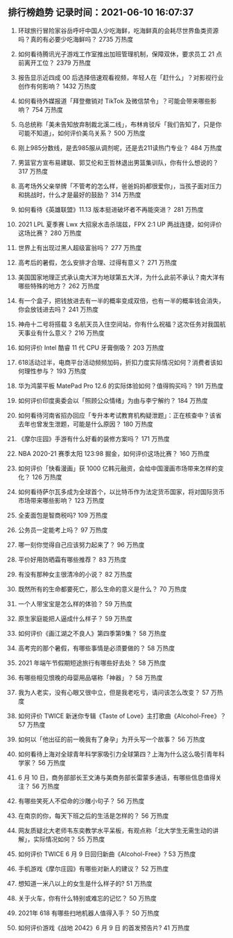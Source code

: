
## 排行榜趋势 记录时间：2021-06-10 16:07:37
  
  1. 环球旅行冒险家谷岳呼吁中国人少吃海鲜，吃海鲜真的会耗尽世界鱼类资源吗？真的有必要少吃海鲜吗？ 2735 万热度
    
  2. 如何看待腾讯光子游戏工作室推出加班管理机制，保障双休，要求员工 21 点前离开工位？ 2379 万热度
    
  3. 报告显示近四成 00 后选择倍速观看视频，年轻人在「赶什么」？对影视行业创作有何影响？ 1432 万热度
    
  4. 如何看待外媒报道「拜登撤销对 TikTok 及微信禁令」？可能会带来哪些影响？ 754 万热度
    
  5. 乌总统称「美未告知放弃制裁北溪二线」，布林肯驳斥「我们告知了，只是你可能不知道」，如何评价美乌关系？ 500 万热度
    
  6. 刚上985分数线，是去985服从调剂呢，还是去211读热门专业？ 484 万热度
    
  7. 男篮官方宣布易建联、郭艾伦和王哲林退出男篮集训队，你有什么想说的？ 317 万热度
    
  8. 高考场外父亲举牌「不管考的怎么样，爸爸妈妈都很爱你」，当孩子面对压力和挑战时，什么才是最好的鼓励？ 314 万热度
    
  9. 如何看待《英雄联盟》11.13 版本挺进破坏者不再能突进？ 281 万热度
    
  10. 2021 LPL 夏季赛 Lwx 大招泉水击杀瑞兹，FPX 2:1 UP 两战连捷，如何评价这场比赛？ 280 万热度
    
  11. 世界上有出现过黑人超级富翁吗？ 277 万热度
    
  12. 高考后的暑假，怎么安排才合理、过得有意义？ 271 万热度
    
  13. 美国国家地理正式承认南大洋为地球第五大洋，为什么此前不承认？南大洋有哪些特殊的地方？ 262 万热度
    
  14. 有一个盒子，把钱放进去有一半的概率变成双倍，也有一半的概率钱会消失，你会放钱进去吗？ 241 万热度
    
  15. 神舟十二号将搭载 3 名航天员入住空间站，你有什么祝福？这次任务对我国航天事业有什么意义？ 216 万热度
    
  16. 如何评价 Intel 酷睿 11 代 CPU 牙膏倒吸？ 203 万热度
    
  17. 618活动过半，电商平台活动频频加码，折扣力度实际情况如何？消费者该如何理性参与？ 193 万热度
    
  18. 华为鸿蒙平板 MatePad Pro 12.6 的实际体验如何？值得购买吗？ 191 万热度
    
  19. 如何评价印度奥委会以「照顾公众情绪」为由与李宁解约？ 184 万热度
    
  20. 如何看待河南省招办回应「专升本考试教育机构疑泄题」：正在核查中？该省去年也曾发生泄题，可能是什么原因？ 180 万热度
    
  21. 《摩尔庄园》手游有什么好看的装修方案吗？ 171 万热度
    
  22. NBA 2020-21 赛季太阳 123:98 掘金，如何评价这场比赛？ 160 万热度
    
  23. 如何评价「快看漫画」获 1000 亿韩元融资，会给中国漫画市场带来怎样的变化？ 126 万热度
    
  24. 如何看待萨尔瓦多成为全球首个，以比特币作为法定货币国家，将对国际货币市场带来哪些影响？ 123 万热度
    
  25. 全麦面包是智商税吗? 109 万热度
    
  26. 公务员一定能考上吗？ 97 万热度
    
  27. 哪一刻你觉得自己应该努力起来了？ 96 万热度
    
  28. 平价好用防晒霜有哪些推荐？ 83 万热度
    
  29. 有没有那种女主很清冷的小说？ 82 万热度
    
  30. 既然所有的生命都要死亡，那么生命的意义是什么？ 70 万热度
    
  31. 一个人带宝宝是怎么样的体验？ 59 万热度
    
  32. 原生家庭能把人逼成什么样子？ 59 万热度
    
  33. 如何评价《画江湖之不良人》第四季第9集？ 58 万热度
    
  34. 高考完的那个暑假，有哪些事情是必须要做的？ 58 万热度
    
  35. 2021 年端午节假期短途旅行有哪些好去处？ 58 万热度
    
  36. 有哪些相见恨晚的母婴用品堪称「神器」？ 58 万热度
    
  37. 我为人老实，没有心眼又很中立，但是我老吃亏，请问该怎么改变？ 57 万热度
    
  38. 如何评价 TWICE 新迷你专辑《Taste of Love》主打歌曲《Alcohol-Free》？ 57 万热度
    
  39. 如何以「他出征的前一晚我有了身孕」为开头写一个故事？ 56 万热度
    
  40. 如何看待上海对全球青年科学家吸引力全球第四？上海为什么这么吸引青年科学家？ 56 万热度
    
  41. 6 月 10 日，商务部部长王文涛与美商务部长雷蒙多通话，有哪些信息值得关注？ 56 万热度
    
  42. 有哪些笑死人不偿命的沙雕小句子？ 56 万热度
    
  43. 在南京的你，每天下班之后的生活是怎样的？ 56 万热度
    
  44. 网友质疑北大老师韦东奕教学水平呆板，有观点称「北大学生无需生动的讲解」，实际情况如何？ 55 万热度
    
  45. 如何评价 TWICE 6 月 9 日回归新曲《Alcohol-Free》? 53 万热度
    
  46. 手机游戏《摩尔庄园》有哪些对新人的建议？ 52 万热度
    
  47. 想知道一米八以上的女生是什么样子的? 51 万热度
    
  48. 关于火车，你有什么特别或难忘的记忆？ 50 万热度
    
  49. 2021年 618 有哪些扫地机器人值得入手？ 50 万热度
    
  50. 如何评价游戏《战地 2042》6 月 9 日 的首发预告片? 41 万热度
    